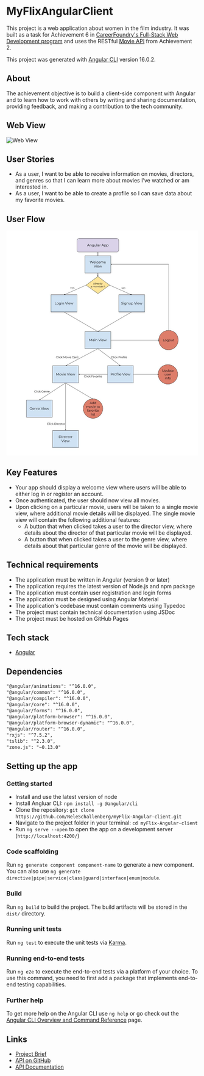 # MyFlixAngularClient

This project is a web application about women in the film industry.
It was built as a task for Achievement 6 in [CareerFoundry's Full-Stack Web Development program](https://careerfoundry.com/en/courses/become-a-web-developer) and uses the RESTful [Movie API](https://github.com/NeleSchallenberg/movie-api) from Achievement 2.

This project was generated with [Angular CLI](https://github.com/angular/angular-cli) version 16.0.2.

## About

The achievement objective is to build a client-side component with Angular and to learn how to work with others by writing and sharing documentation, providing feedback, and making a contribution to the tech community.

## Web View

![Web View](https://github.com/NeleSchallenberg/myFlix-Angular-client/blob/main/src/assets/angular-app.png)

## User Stories

- As a user, I want to be able to receive information on movies, directors, and genres so that I can learn more about movies I’ve watched or am interested in.
- As a user, I want to be able to create a profile so I can save data about my favorite movies.

## User Flow

![User Flow Chart](https://github.com/NeleSchallenberg/myFlix-Angular-client/blob/main/src/assets/user-flow.jpg)

## Key Features

- Your app should display a welcome view where users will be able to either log in or register an account.
- Once authenticated, the user should now view all movies.
- Upon clicking on a particular movie, users will be taken to a single movie view, where
additional movie details will be displayed. The single movie view will contain the following additional features:
  - A button that when clicked takes a user to the ​director view,​ where details about the director of that particular movie will be displayed.
  - A button that when clicked takes a user to the ​genre view,​ where details about that particular genre of the movie will be displayed.

## Technical requirements

- The application must be written in Angular (version 9 or later)
- The application requires the latest version of Node.js and npm package
- The application must contain user registration and login forms
- The application must be designed using Angular Material
- The application's codebase must contain comments using Typedoc
- The project must contain technical documentation using JSDoc
- The project must be hosted on GitHub Pages

## Tech stack

- [Angular](https://angular.io)

## Dependencies

```
"@angular/animations": "^16.0.0",
"@angular/common": "^16.0.0",
"@angular/compiler": "^16.0.0",
"@angular/core": "^16.0.0",
"@angular/forms": "^16.0.0",
"@angular/platform-browser": "^16.0.0",
"@angular/platform-browser-dynamic": "^16.0.0",
"@angular/router": "^16.0.0",
"rxjs": "^7.5.2",
"tslib": "^2.3.0",
"zone.js": "~0.13.0"
```

## Setting up the app

### Getting started

- Install and use the latest version of node
- Install Angluar CLI: `npm install -g @angular/cli`
- Clone the repository: `git clone https://github.com/NeleSchallenberg/myFlix-Angular-client.git`
- Navigate to the project folder in your terminal: `cd myFlix-Angular-client`
- Run `ng serve --open` to open the app on a development server (`http://localhost:4200/`)

### Code scaffolding

Run `ng generate component component-name` to generate a new component. You can also use `ng generate directive|pipe|service|class|guard|interface|enum|module`.

### Build

Run `ng build` to build the project. The build artifacts will be stored in the `dist/` directory.

### Running unit tests

Run `ng test` to execute the unit tests via [Karma](https://karma-runner.github.io).

### Running end-to-end tests

Run `ng e2e` to execute the end-to-end tests via a platform of your choice. To use this command, you need to first add a package that implements end-to-end testing capabilities.

### Further help

To get more help on the Angular CLI use `ng help` or go check out the [Angular CLI Overview and Command Reference](https://angular.io/cli) page.

## Links

- [Project Brief](https://images.careerfoundry.com/public/courses/fullstack-immersion/Full-Stack%20Immersion%20A6%20Project%20Brief.pdf)
- [API on GitHub](https://github.com/NeleSchallenberg/movie-api)
- [API Documentation](https://female-filmmakers.herokuapp.com/documentation.html)

